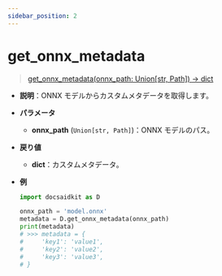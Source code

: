 ```yaml
---
sidebar_position: 2
---
```


# get_onnx_metadata

> [get_onnx_metadata(onnx_path: Union[str, Path]) -> dict](https://github.com/DocsaidLab/DocsaidKit/blob/012540eebaebb2718987dd3ec0f7dcf40f403caa/docsaidkit/onnxengine/metadata.py#L10)

- **説明**：ONNX モデルからカスタムメタデータを取得します。

- **パラメータ**

  - **onnx_path** (`Union[str, Path]`)：ONNX モデルのパス。

- **戻り値**

  - **dict**：カスタムメタデータ。

- **例**

  ```python
  import docsaidkit as D

  onnx_path = 'model.onnx'
  metadata = D.get_onnx_metadata(onnx_path)
  print(metadata)
  # >>> metadata = {
  #     'key1': 'value1',
  #     'key2': 'value2',
  #     'key3': 'value3',
  # }
  ```
